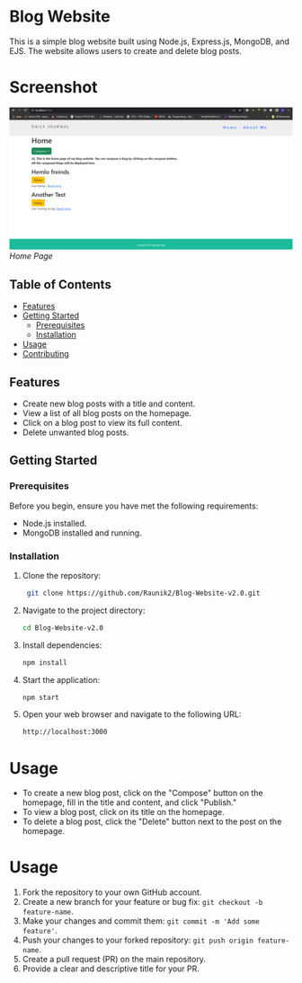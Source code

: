 # Blog Website

This is a simple blog website built using Node.js, Express.js, MongoDB, and EJS. The website allows users to create and delete blog posts.

# Screenshot
![Screenshot 1](images/image1.png)
*Home Page*

## Table of Contents

- [Features](#features)
- [Getting Started](#getting-started)
  - [Prerequisites](#prerequisites)
  - [Installation](#installation)
- [Usage](#usage)
- [Contributing](#contributing)

## Features

- Create new blog posts with a title and content.
- View a list of all blog posts on the homepage.
- Click on a blog post to view its full content.
- Delete unwanted blog posts.

## Getting Started

### Prerequisites

Before you begin, ensure you have met the following requirements:

- Node.js installed.
- MongoDB installed and running.


### Installation

1. Clone the repository:

   ```bash
    git clone https://github.com/Raunik2/Blog-Website-v2.0.git

2. Navigate to the project directory:
   
   ```bash
   cd Blog-Website-v2.0

4. Install dependencies:
   
   ```bash
   npm install

6. Start the application:
   
   ```bash
   npm start
   
7. Open your web browser and navigate to the following URL:
   
   ```bash
   http://localhost:3000

# Usage

- To create a new blog post, click on the "Compose" button on the homepage, fill in the title and content, and click "Publish."
- To view a blog post, click on its title on the homepage.
- To delete a blog post, click the "Delete" button next to the post on the homepage.

# Usage
1. Fork the repository to your own GitHub account.
2. Create a new branch for your feature or bug fix: `git checkout -b feature-name`.
3. Make your changes and commit them: `git commit -m 'Add some feature'`.
4. Push your changes to your forked repository: `git push origin feature-name`.
5. Create a pull request (PR) on the main repository.
6. Provide a clear and descriptive title for your PR.
